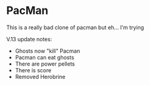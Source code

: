# PacMan

This is a really bad clone of pacman but eh... I'm trying

V.13
update notes:
- Ghosts now "kill" Pacman
- Pacman can eat ghosts
- There are power pellets
- There is score
- Removed Herobrine

